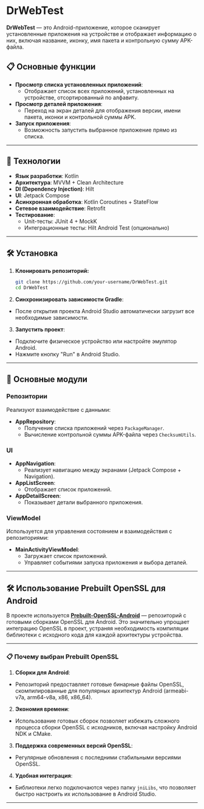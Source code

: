 # DrWebTest

**DrWebTest** — это Android-приложение, которое сканирует установленные приложения на устройстве и отображает информацию о них, включая название, иконку, имя пакета и контрольную сумму APK-файла.

## 📋 Основные функции

- **Просмотр списка установленных приложений**:
  - Отображает список всех приложений, установленных на устройстве, отсортированный по алфавиту.
- **Просмотр деталей приложения**:
  - Переход на экран деталей для отображения версии, имени пакета, иконки и контрольной суммы APK.
- **Запуск приложения**:
  - Возможность запустить выбранное приложение прямо из списка.

---

## 🚀 Технологии

- **Язык разработки**: Kotlin
- **Архитектура**: MVVM + Clean Architecture
- **DI (Dependency Injection)**: Hilt
- **UI**: Jetpack Compose
- **Асинхронная обработка**: Kotlin Coroutines + StateFlow
- **Сетевое взаимодействие**: Retrofit
- **Тестирование**:
  - Unit-тесты: JUnit 4 + MockK
  - Интеграционные тесты: Hilt Android Test (опционально)

---

## 🛠️ Установка

1. **Клонировать репозиторий:**

   ```bash
   git clone https://github.com/your-username/DrWebTest.git
   cd DrWebTest
   ```
2. **Синхронизировать зависимости Gradle**:
  - После открытия проекта Android Studio автоматически загрузит все необходимые зависимости.

3. **Запустить проект**:
  - Подключите физическое устройство или настройте эмулятор Android.
  - Нажмите кнопку "Run" в Android Studio.

---

## 🔑 Основные модули

### Репозитории
Реализуют взаимодействие с данными:

- **AppRepository**:
  - Получение списка приложений через `PackageManager`.
  - Вычисление контрольной суммы APK-файла через `ChecksumUtils`.

### UI
- **AppNavigation**:
  - Реализует навигацию между экранами (Jetpack Compose + Navigation).
- **AppListScreen**:
  - Отображает список приложений.
- **AppDetailScreen**:
  - Показывает детали выбранного приложения.

### ViewModel
Используется для управления состоянием и взаимодействия с репозиториями:

- **MainActivityViewModel**:
  - Загружает список приложений.
  - Управляет событиями запуска приложения и выбора деталей.

---

## 🛠️ Использование Prebuilt OpenSSL для Android

В проекте используется [**Prebuilt-OpenSSL-Android**](https://github.com/Sharm/Prebuilt-OpenSSL-Android) — репозиторий с готовыми сборками OpenSSL для Android. Это значительно упрощает интеграцию OpenSSL в проект, устраняя необходимость компиляции библиотеки с исходного кода для каждой архитектуры устройства.

---

### 📋 Почему выбран Prebuilt OpenSSL
1. **Сборки для Android**:
  - Репозиторий предоставляет готовые бинарные файлы OpenSSL, скомпилированные для популярных архитектур Android (armeabi-v7a, arm64-v8a, x86, x86_64).

2. **Экономия времени**:
  - Использование готовых сборок позволяет избежать сложного процесса сборки OpenSSL с исходников, включая настройку Android NDK и CMake.

3. **Поддержка современных версий OpenSSL**:
  - Регулярные обновления с последними стабильными версиями OpenSSL.

4. **Удобная интеграция**:
  - Библиотеки легко подключаются через папку `jniLibs`, что позволяет быстро настроить их использование в Android Studio.

---
